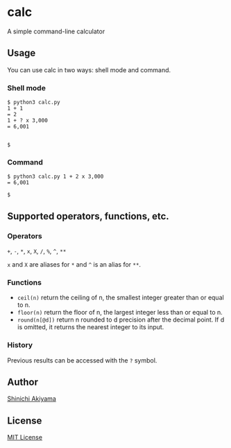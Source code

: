 calc
====

A simple command-line calculator

Usage
-----

You can use calc in two ways: shell mode and command.

### Shell mode ###

```
$ python3 calc.py
1 + 1
= 2
1 + ? x 3,000
= 6,001


$
```

### Command ###

```
$ python3 calc.py 1 + 2 x 3,000
= 6,001

$
```

Supported operators, functions, etc.
------------------------------------

### Operators ###

`+`, `-`, `*`, `x`, `X`, `/`, `%`, `^`, `**`

`x` and `X` are aliases for `*` and `^` is an alias for `**`.

### Functions ###

* `ceil(n)` return the ceiling of n, the smallest integer greater than or equal to n.
* `floor(n)` return the floor of n, the largest integer less than or equal to n.
* `round(n[@d])` return n rounded to d precision after the decimal point. If d is omitted, it returns the nearest integer to its input.

### History ###

Previous results can be accessed with the `?` symbol.

Author
------

[Shinichi Akiyama](https://github.com/shakiyam)

License
-------

[MIT License](https://opensource.org/licenses/mit)
